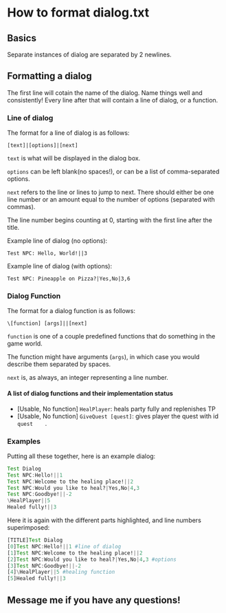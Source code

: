 # How to format dialog.txt

## Basics

Separate instances of dialog are separated by 2 newlines.

## Formatting a dialog
The first line will cotain the name of the dialog. Name things well and consistently!
Every line after that will contain a line of dialog, or a function.

### Line of dialog
The format for a line of dialog is as follows: 

`[text]|[options]|[next]`

`text` is what will be displayed in the dialog box.

`options` can be left blank(no spaces!), or can be a list of comma-separated options.

`next` refers to the line or lines to jump to next. 
There should either be one line number or an amount equal 
to the number of options (separated with commas).

The line number begins counting at 0, starting with the first line after the title.

Example line of dialog (no options):

`Test NPC: Hello, World!||3`

Example line of dialog (with options):

`Test NPC: Pineapple on Pizza?|Yes,No|3,6`

### Dialog Function
The format for a dialog function is as follows:

`\[function] [args]||[next]`

`function` is one of a couple predefined functions that do something in the game world.

The function might have arguments (`args`), in which case you would describe them separated by spaces.

`next` is, as always, an integer representing a line number.

#### A list of dialog functions and their implementation status
- [Usable, No function] `HealPlayer`: heals party fully and replenishes TP
- [Usable, No function] `GiveQuest [quest]`: gives player the quest with id `quest    `.

### Examples

Putting all these together, here is an example dialog:
```julia
Test Dialog
Test NPC:Hello!||1
Test NPC:Welcome to the healing place!||2
Test NPC:Would you like to heal?|Yes,No|4,3
Test NPC:Goodbye!||-2
\HealPlayer||5
Healed fully!||3
```

Here it is again with the different parts highlighted, and line numbers superimposed:
```julia
[TITLE]Test Dialog
[0]Test NPC:Hello!||1 #line of dialog
[1]Test NPC:Welcome to the healing place!||2
[2]Test NPC:Would you like to heal?|Yes,No|4,3 #options
[3]Test NPC:Goodbye!||-2
[4]\HealPlayer||5 #healing function
[5]Healed fully!||3
```

## Message me if you have any questions!
